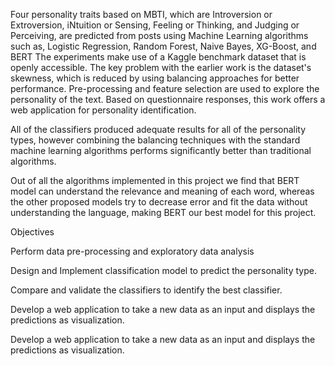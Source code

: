 Four personality traits based on MBTI, which are Introversion or Extroversion, iNtuition or Sensing, Feeling or Thinking, and Judging or Perceiving, are predicted from posts using Machine Learning algorithms such as, Logistic Regression, Random Forest, Naive Bayes, XG-Boost, and BERT The experiments make use of a Kaggle benchmark dataset that is openly accessible. The key problem with the earlier work is the dataset's skewness, which is reduced by using balancing approaches for better performance. Pre-processing and feature selection are used to explore the personality of the text. Based on questionnaire responses, this work offers a web application for personality identification.

All of the classifiers produced adequate results for all of the personality types, however combining the balancing techniques with the standard machine learning algorithms performs significantly better than traditional algorithms.

Out of all the algorithms implemented in this project we find that BERT model can understand the relevance and meaning of each word, whereas the other proposed models try to decrease error and fit the data without understanding the language, making BERT our best model for this project.

Objectives

Perform data pre-processing and exploratory data analysis

Design and Implement classification model to predict the personality type.

Compare and validate the classifiers to identify the best classifier.

Develop a web application to take a new data as an input and displays the predictions as visualization.

Develop a web application to take a new data as an input and displays the predictions as visualization.
